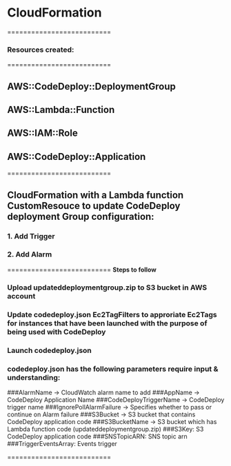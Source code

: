 # CloudFormation
==========================
### Resources created:
==========================
## AWS::CodeDeploy::DeploymentGroup 
## AWS::Lambda::Function
## AWS::IAM::Role 
## AWS::CodeDeploy::Application
==========================
## CloudFormation with a Lambda function CustomResouce to update CodeDeploy deployment Group configuration: 

### 1. Add Trigger
### 2. Add Alarm
==========================
**Steps to follow**

### Upload updateddeploymentgroup.zip to S3 bucket in AWS account
### Update codedeploy.json Ec2TagFilters to approriate Ec2Tags for instances that have been launched with the purpose of being used with CodeDeploy
### Launch codedeploy.json 
### codedeploy.json has the following parameters require input & understanding: 

###AlarmName -> CloudWatch alarm name to add
###AppName -> CodeDeploy Application Name
###CodeDeployTriggerName -> CodeDeploy trigger name
###IgnorePollAlarmFailure -> Specifies whether to pass or continue on Alarm failure
###S3Bucket -> S3 bucket that contains CodeDeploy application code
###S3BucketName -> S3 bucket which has Lambda function code (updateddeploymentgroup.zip)
###S3Key: S3 CodeDeploy application code
###SNSTopicARN: SNS topic arn
###TriggerEventsArray: Events trigger

==========================

                
